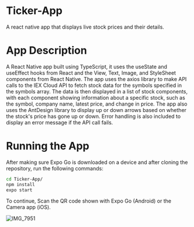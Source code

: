 # Ticker-App
A react native app that displays live stock prices and their details.

# App Description
A React Native app built using TypeScript, it uses the useState and useEffect hooks from React and the View, Text, Image, and StyleSheet components from React Native. The app uses the axios library to make API calls to the IEX Cloud API to fetch stock data for the symbols specified in the symbols array. The data is then displayed in a list of stock components, with each component showing information about a specific stock, such as the symbol, company name, latest price, and change in price. The app also uses the AntDesign library to display up or down arrows based on whether the stock's price has gone up or down. Error handling is also included to display an error message if the API call fails.

# Running the App
After making sure Expo Go is downloaded on a device and after cloning the repository, run the following commands:

```bash
cd Ticker-App/
npm install
expo start
```
To continue, Scan the QR code shown with Expo Go (Android) or the Camera app (iOS).

![IMG_7951](https://user-images.githubusercontent.com/65294826/214092677-15aee245-0639-4f21-bf09-bd2abb2cd7f6.png)

